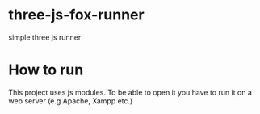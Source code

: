 # three-js-fox-runner
simple three js runner

# How to run
This project uses js modules. To be able to open it you have to run it on a web server (e.g Apache, Xampp etc.)
